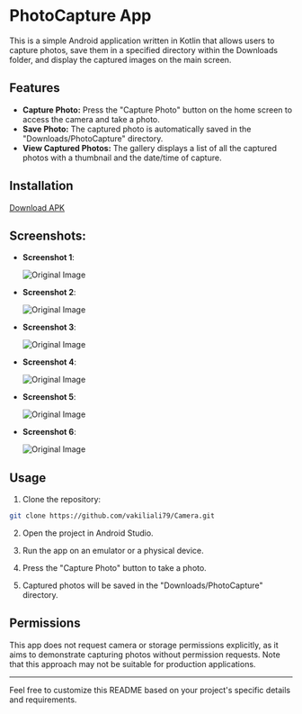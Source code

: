 # PhotoCapture App

This is a simple Android application written in Kotlin that allows users to capture photos, save them in a specified directory within the Downloads folder, and display the captured images on the main screen.

## Features

- **Capture Photo:** Press the "Capture Photo" button on the home screen to access the camera and take a photo.
- **Save Photo:** The captured photo is automatically saved in the "Downloads/PhotoCapture" directory.
- **View Captured Photos:** The gallery displays a list of all the captured photos with a thumbnail and the date/time of capture.

## Installation

[Download APK](https://raw.githubusercontent.com/vakiliali79/Camera/master/Camera.apk)


## Screenshots:

- **Screenshot 1**:

  ![Original Image](screenshots/1.jpg)

- **Screenshot 2**:

  ![Original Image](screenshots/2.jpg)

- **Screenshot 3**:

  ![Original Image](screenshots/3.jpg)

- **Screenshot 4**:

  ![Original Image](screenshots/4.jpg)

- **Screenshot 5**:

  ![Original Image](screenshots/5.jpg)

- **Screenshot 6**:

  ![Original Image](screenshots/6.jpg)

## Usage


1. Clone the repository:

```bash
git clone https://github.com/vakiliali79/Camera.git
```

2. Open the project in Android Studio.

3. Run the app on an emulator or a physical device.

4. Press the "Capture Photo" button to take a photo.

5. Captured photos will be saved in the "Downloads/PhotoCapture" directory.

## Permissions

This app does not request camera or storage permissions explicitly, as it aims to demonstrate capturing photos without permission requests. Note that this approach may not be suitable for production applications.

---

Feel free to customize this README based on your project's specific details and requirements.
